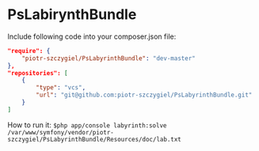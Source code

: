 # PsLabirynthBundle

Include following code into your composer.json file:

```json
"require": {
    "piotr-szczygiel/PsLabyrinthBundle": "dev-master"
},    
"repositories": [
    {
        "type": "vcs",
        "url": "git@github.com:piotr-szczygiel/PsLabyrinthBundle.git"
    }
]
```

How to run it:
```$php app/console labyrinth:solve /var/www/symfony/vendor/piotr-szczygiel/PsLabyrinthBundle/Resources/doc/lab.txt```
